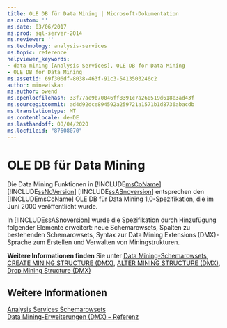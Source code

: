 ```yaml
---
title: OLE DB für Data Mining | Microsoft-Dokumentation
ms.custom: ''
ms.date: 03/06/2017
ms.prod: sql-server-2014
ms.reviewer: ''
ms.technology: analysis-services
ms.topic: reference
helpviewer_keywords:
- data mining [Analysis Services], OLE DB for Data Mining
- OLE DB for Data Mining
ms.assetid: 69f306df-8038-463f-91c3-5413503246c2
author: minewiskan
ms.author: owend
ms.openlocfilehash: 33f77ae9b70046ff8391c7a260519d618e3ad43f
ms.sourcegitcommit: ad4d92dce894592a259721a1571b1d8736abacdb
ms.translationtype: MT
ms.contentlocale: de-DE
ms.lasthandoff: 08/04/2020
ms.locfileid: "87608070"
---
```

# <a name="ole-db-for-data-mining"></a>OLE DB für Data Mining
  Die Data Mining Funktionen in [!INCLUDE[msCoName](../../includes/msconame-md.md)] [!INCLUDE[ssNoVersion](../../includes/ssnoversion-md.md)] [!INCLUDE[ssASnoversion](../../includes/ssasnoversion-md.md)] entsprechen den [!INCLUDE[msCoName](../../includes/msconame-md.md)] OLE DB für Data Mining 1,0-Spezifikation, die im Juni 2000 veröffentlicht wurde.  
  
 In [!INCLUDE[ssASnoversion](../../includes/ssasnoversion-md.md)] wurde die Spezifikation durch Hinzufügung folgender Elemente erweitert: neue Schemarowsets, Spalten zu bestehenden Schemarowsets, Syntax zur Data Mining Extensions (DMX)-Sprache zum Erstellen und Verwalten von Miningstrukturen.  
  
 **Weitere Informationen finden** Sie unter [Data Mining-Schemarowsets](../../relational-databases/native-client-ole-db-rowsets/rowsets.md), [CREATE MINING STRUCTURE &#40;DMX&#41;](/sql/dmx/create-mining-structure-dmx), [ALTER MINING STRUCTURE &#40;DMX&#41;](/sql/dmx/alter-mining-structure-dmx), [Drop Mining Structure &#40;DMX&#41;](/sql/dmx/drop-mining-structure-dmx)  
  
## <a name="see-also"></a>Weitere Informationen  
 [Analysis Services Schemarowsets](https://docs.microsoft.com/bi-reference/schema-rowsets/analysis-services-schema-rowsets)   
 [Data Mining-Erweiterungen &#40;DMX&#41; – Referenz](/sql/dmx/data-mining-extensions-dmx-reference)  
  
  
